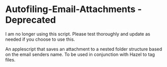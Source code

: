 
Autofiling-Email-Attachments - Deprecated
=========================================

I am no longer using this script. Please test thoroughly and update as needed if you choose to use this.

An applescript that saves an attachment to a nested folder structure based on the email senders name. To be used in conjunction with Hazel to tag files.
